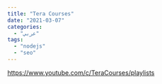 ```yaml
---
title: "Tera Courses"
date: "2021-03-07"
categories:
  - "عربي"
tags:
  - "nodejs"
  - "seo"
---
```


https://www.youtube.com/c/TeraCourses/playlists
